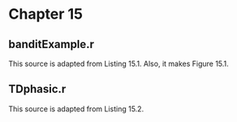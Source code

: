 
# Chapter 15

## banditExample.r

This source is adapted from Listing 15.1. Also, it makes Figure 15.1.

## TDphasic.r

This source is adapted from Listing 15.2. 
